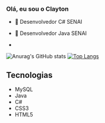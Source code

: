 ### Olá, eu sou o Clayton
- 🌱 Desenvolvedor C# SENAI


- 🌱 Desenvolvedor Java SENAI



-
![Anurag's GitHub stats](https://github-readme-stats.vercel.app/api?username=ClaytonRochaJr&show_icons=true&theme=tokyonight)
[![Top Langs](https://github-readme-stats.vercel.app/api/top-langs/?username=ClaytonRochaJr&layout=compact)](https://github.com/anuraghazra/github-readme-stats)</br>

## Tecnologias
- MySQL
- Java
- C#
- CSS3
- HTML5


